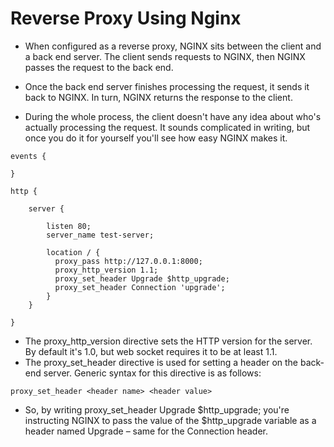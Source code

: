 # Reverse Proxy Using Nginx

- When configured as a reverse proxy, NGINX sits between the client and a back end server. The client sends requests to NGINX, then NGINX passes the request to the back end.

- Once the back end server finishes processing the request, it sends it back to NGINX. In turn, NGINX returns the response to the client.

- During the whole process, the client doesn't have any idea about who's actually processing the request. It sounds complicated in writing, but once you do it for yourself you'll see how easy NGINX makes it.

```
events {

}

http {

    server {

        listen 80;
        server_name test-server;

        location / {
          proxy_pass http://127.0.0.1:8000;
          proxy_http_version 1.1;
          proxy_set_header Upgrade $http_upgrade;
          proxy_set_header Connection 'upgrade';
        }
    }

}

```

- The proxy_http_version directive sets the HTTP version for the server. By default it's 1.0, but web socket requires it to be at least 1.1.
- The proxy_set_header directive is used for setting a header on the back-end server. Generic syntax for this directive is as follows:

```
proxy_set_header <header name> <header value>
```

- So, by writing proxy_set_header Upgrade $http_upgrade; you're instructing NGINX to pass the value of the $http_upgrade variable as a header named Upgrade – same for the Connection header.
